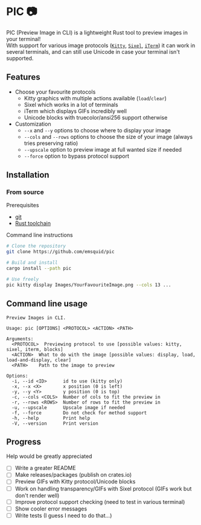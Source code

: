 # PIC 📷

PIC (Preview Image in CLI) is a lightweight Rust tool to preview images in your terminal!
<br>
With support for various image protocols ([`Kitty`](https://github.com/kovidgoyal/kitty/blob/master/docs/graphics-protocol.rst), [`Sixel`](https://saitoha.github.io/libsixel/), [`iTerm`](https://iterm2.com/documentation-images.html)) it can work in several terminals, and can still use Unicode in case your terminal isn't supported.

## Features

- Choose your favourite protocols
    * Kitty graphics with multiple actions available (`load`/`clear`)
    * Sixel which works in a lot of terminals
    * iTerm which displays GIFs incredibly well
    * Unicode blocks with truecolor/ansi256 support otherwise
- Customization
    * `--x` and `--y` options to choose where to display your image
    * `--cols` and `--rows` options to choose the size of your image (always tries preserving ratio)
    * `--upscale` option to preview image at full wanted size if needed
    * `--force` option to bypass protocol support

## Installation

### From source

Prerequisites
- [git](https://git-scm.com/downloads)
- [Rust toolchain](https://www.rust-lang.org/tools/install)

Command line instructions
```bash
# Clone the repository
git clone https://github.com/emsquid/pic

# Build and install
cargo install --path pic

# Use freely
pic kitty display Images/YourFavouriteImage.png --cols 13 ...
```

## Command line usage

```
Preview Images in CLI.

Usage: pic [OPTIONS] <PROTOCOL> <ACTION> <PATH>

Arguments:
  <PROTOCOL>  Previewing protocol to use [possible values: kitty, sixel, iterm, blocks]
  <ACTION>  What to do with the image [possible values: display, load, load-and-display, clear]
  <PATH>    Path to the image to preview

Options:
  -i, --id <ID>      id to use (kitty only)
  -x, --x <X>        x position (0 is left)
  -y, --y <Y>        y position (0 is top)
  -c, --cols <COLS>  Number of cols to fit the preview in
  -r, --rows <ROWS>  Number of rows to fit the preview in
  -u, --upscale      Upscale image if needed
  -f, --force        Do not check for method support
  -h, --help         Print help
  -V, --version      Print version
```

## Progress

Help would be greatly appreciated

- [ ] Write a greater README
- [ ] Make releases/packages (publish on crates.io)
- [ ] Preview GIFs with Kitty protocol/Unicode blocks
- [ ] Work on handling transparency/GIFs with Sixel protocol (GIFs work but don't render well)
- [ ] Improve protocol support checking (need to test in various terminal)
- [ ] Show cooler error messages
- [ ] Write tests (I guess I need to do that...)
